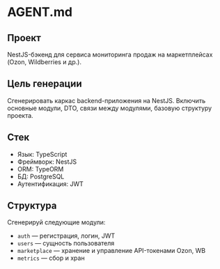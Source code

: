 # AGENT.md

## Проект

NestJS-бэкенд для сервиса мониторинга продаж на маркетплейсах (Ozon, Wildberries и др.).

## Цель генерации

Сгенерировать каркас backend-приложения на NestJS. Включить основные модули, DTO, связи между модулями, базовую структуру проекта.

## Стек

- Язык: TypeScript
- Фреймворк: NestJS
- ORM: TypeORM
- БД: PostgreSQL
- Аутентификация: JWT

## Структура

Сгенерируй следующие модули:

- `auth` — регистрация, логин, JWT
- `users` — сущность пользователя
- `marketplace` — хранение и управление API-токенами Ozon, WB
- `metrics` — сбор и хран
